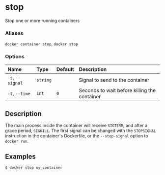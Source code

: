 # stop

<!---MARKER_GEN_START-->
Stop one or more running containers

### Aliases

`docker container stop`, `docker stop`

### Options

| Name             | Type     | Default | Description                                  |
|:-----------------|:---------|:--------|:---------------------------------------------|
| `-s`, `--signal` | `string` |         | Signal to send to the container              |
| `-t`, `--time`   | `int`    | `0`     | Seconds to wait before killing the container |


<!---MARKER_GEN_END-->

## Description

The main process inside the container will receive `SIGTERM`, and after a grace
period, `SIGKILL`. The first signal can be changed with the `STOPSIGNAL`
instruction in the container's Dockerfile, or the `--stop-signal` option to
`docker run`.

## Examples

```console
$ docker stop my_container
```
